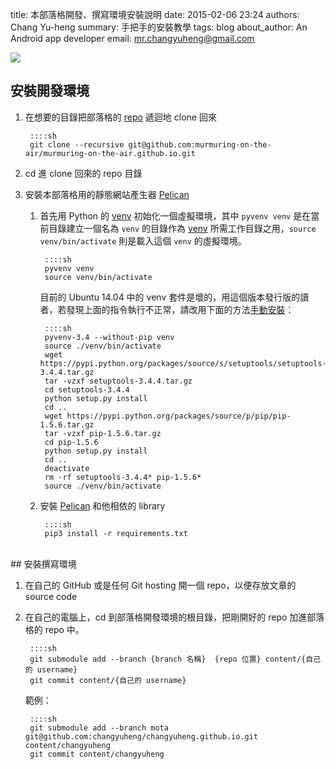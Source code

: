 title: 本部落格開發、撰寫環境安裝說明
date: 2015-02-06 23:24
authors: Chang Yu-heng
summary: 手把手的安裝教學
tags: blog
about_author: An Android app developer
email: mr.changyuheng@gmail.com

![]({attach}ayanami-rei.jpg)

## 安裝開發環境

1. 在想要的目錄把部落格的 [repo](https://github.com/murmuring-on-the-air/murmuring-on-the-air.github.io) 遞迴地 clone 回來

        ::::sh
        git clone --recursive git@github.com:murmuring-on-the-air/murmuring-on-the-air.github.io.git

2. cd 進 clone 回來的 repo 目錄

3. 安裝本部落格用的靜態網站產生器 [Pelican](http://docs.getpelican.com/en/3.5.0/install.html)

    1. 首先用 Python 的 [venv][venv_link] 初始化一個虛擬環境，其中 `pyvenv venv` 是在當前目錄建立一個名為 `venv` 的目錄作為 [venv][venv_link] 所需工作目錄之用，`source venv/bin/activate` 則是載入這個 `venv` 的虛擬環境。

            ::::sh
            pyvenv venv
            source venv/bin/activate

        目前的 Ubuntu 14.04 中的 venv 套件是壞的，用這個版本發行版的讀者，若發現上面的指令執行不正常，請改用下面的方法[手動安裝](http://askubuntu.com/q/488529)：

            ::::sh
            pyvenv-3.4 --without-pip venv
            source ./venv/bin/activate
            wget https://pypi.python.org/packages/source/s/setuptools/setuptools-3.4.4.tar.gz
            tar -vzxf setuptools-3.4.4.tar.gz
            cd setuptools-3.4.4
            python setup.py install
            cd ..
            wget https://pypi.python.org/packages/source/p/pip/pip-1.5.6.tar.gz
            tar -vzxf pip-1.5.6.tar.gz
            cd pip-1.5.6
            python setup.py install
            cd ..
            deactivate
            rm -rf setuptools-3.4.4* pip-1.5.6*
            source ./venv/bin/activate

    2. 安裝 [Pelican](http://docs.getpelican.com/en/3.5.0/install.html) 和他相依的 library

            ::::sh
            pip3 install -r requirements.txt

<br />
## 安裝撰寫環境

1. 在自己的 GitHub 或是任何 Git hosting 開一個 repo，以便存放文章的 source code

2. 在自己的電腦上，cd 到部落格開發環境的根目錄，把剛開好的 repo 加進部落格的 repo 中。

        ::::sh
        git submodule add --branch {branch 名稱}  {repo 位置} content/{自己的 username}
        git commit content/{自己的 username}

    範例：

        ::::sh
        git submodule add --branch mota git@github.com:changyuheng/changyuheng.github.io.git content/changyuheng
        git commit content/changyuheng

[venv_link]: https://docs.python.org/3/library/venv.html
